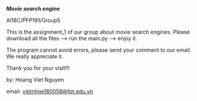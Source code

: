 ***Movie search engine***

AI18C/PFP191/Group5

This is the assignment_1 of our group about movie search engines. 
Please download all the files --> run the main.py --> enjoy it.

The program cannot avoid errors, please send your comment to our email. We really appreciate it.

Thank you for your visit!!!

by: Hoang Viet Nguyen 

email: vietnhqe180058@fpt.edu.vn
